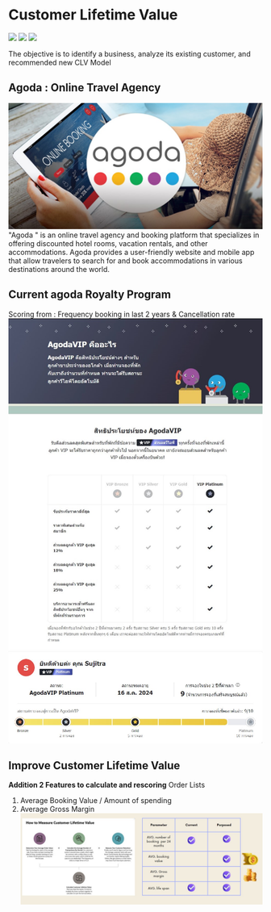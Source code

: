 # Customer Lifetime Value
[![](https://img.shields.io/badge/-Concept-green)](#) [![](https://img.shields.io/badge/-Presentation-green)](#) [![](https://img.shields.io/badge/-Student-blue)](#)

The objective is to identify a business, analyze its existing customer, and recommended new CLV Model
## Agoda : Online Travel Agency
![image](agoda-01.jpg)
"Agoda " is an online travel agency and booking platform that specializes in offering discounted hotel rooms, vacation rentals, and other accommodations. Agoda provides a user-friendly website and mobile app that allow travelers to search for and book accommodations in various destinations around the world. 

## Current agoda Royalty Program
Scoring from : Frequency booking in last 2 years & Cancellation rate
![image](agoda-02.jpg)
![image](agoda-03.jpg)

## Improve Customer Lifetime Value
**Addition 2 Features to calculate and rescoring**
Order Lists
1. Average Booking Value / Amount of spending
2. Average Gross Margin 
![image](agoda-04.jpg)
